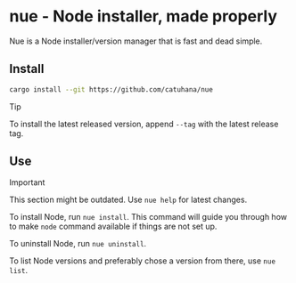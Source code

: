 # nue - Node installer, made properly

Nue is a Node installer/version manager that is fast and dead simple.

## Install

```sh
cargo install --git https://github.com/catuhana/nue
```

> [!TIP]
> To install the latest released version, append `--tag` with the latest release tag.

## Use

> [!IMPORTANT]
> This section might be outdated. Use `nue help` for latest changes.

To install Node, run `nue install`. This command will guide you through how to make `node` command available if things are not set up.

To uninstall Node, run `nue uninstall`.

To list Node versions and preferably chose a version from there, use `nue list`.
